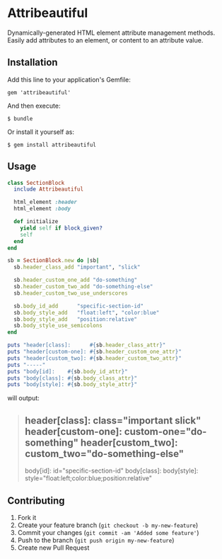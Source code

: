 # Attribeautiful

Dynamically-generated HTML element attribute management methods.
Easily add attributes to an element, or content to an attribute value.

## Installation

Add this line to your application's Gemfile:

    gem 'attribeautiful'

And then execute:

    $ bundle

Or install it yourself as:

    $ gem install attribeautiful

## Usage

```ruby
class SectionBlock
  include Attribeautiful

  html_element :header
  html_element :body

  def initialize
    yield self if block_given?
    self
  end
end

sb = SectionBlock.new do |sb|
  sb.header_class_add "important", "slick"

  sb.header_custom_one_add "do-something"
  sb.header_custom_two_add "do-something-else"
  sb.header_custom_two_use_underscores

  sb.body_id_add      "specific-section-id"
  sb.body_style_add   "float:left", "color:blue"
  sb.body_style_add   "position:relative"
  sb.body_style_use_semicolons
end

puts "header[class]:      #{sb.header_class_attr}"
puts "header[custom-one]: #{sb.header_custom_one_attr}"
puts "header[custom_two]: #{sb.header_custom_two_attr}"
puts "-----"
puts "body[id]:    #{sb.body_id_attr}"
puts "body[class]: #{sb.body_class_attr}"
puts "body[style]: #{sb.body_style_attr}"
```
will output:

>header[class]:      class="important slick"
>header[custom-one]: custom-one="do-something"
>header[custom_two]: custom_two="do-something-else"
>-----
>body[id]:    id="specific-section-id"
>body[class]: 
>body[style]: style="float:left;color:blue;position:relative"

## Contributing

1. Fork it
2. Create your feature branch (`git checkout -b my-new-feature`)
3. Commit your changes (`git commit -am 'Added some feature'`)
4. Push to the branch (`git push origin my-new-feature`)
5. Create new Pull Request
